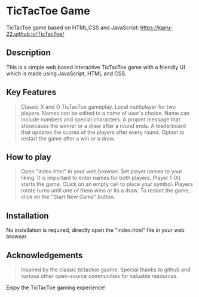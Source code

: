 # TicTacToe Game
TicTacToe game based on HTML,CSS and JavaScript: https://kairu-22.github.io/TicTacToe/

## Description
This is a simple web based interactive TicTacToe game with a friendly UI which is made using JavaScript, HTML and CSS. 

## Key Features
> Classic X and O TicTacToe gameplay.
> Local multiplayer for two players.
> Names can be edited to a name of user's choice.
> Name can include numbers and special characters.
> A propmt message that showcases the winner or a draw after a round ends.
> A leaderboard that updates the scores of the players after every round.
> Option to restart the game after a win or a draw.

## How to play
> Open "index.html" in your web browser.
> Set player names to your liking. It is important to enter names for both players.
> Player 1 (X) starts the game. CLick on an empty cell to place your symbol.
> Players rotate turns until one of them wins or its a draw.
> To restart the game, click on the "Start New Game" button.

## Installation
No installation is required, directly open the "index.html" file in your web browser.

## Acknowledgements
> Inspired by the classic tictactoe gaame.
> Special thanks to github and various other open-source communities for valuable resources.

Enjoy the TicTacToe gaming experience!
